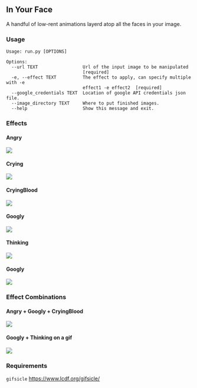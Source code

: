 ## In Your Face

A handful of low-rent animations layerd atop all the faces in your image.

### Usage

```
Usage: run.py [OPTIONS]

Options:
  --url TEXT                 Url of the input image to be manipulated
                             [required]
  -e, --effect TEXT          The effect to apply, can specify multiple with -e
                             effect1 -e effect2  [required]
  --google_credentials TEXT  Location of google API credentials json file.
  --image_directory TEXT     Where to put finished images.
  --help                     Show this message and exit.
```

### Effects

#### Angry
![](https://github.com/yacomink/inyourface/blob/master/examples/63d1c91a84f90cbf3978a7c9936cc966876ab1a0.gif?raw=true)
#### Crying
![](https://github.com/yacomink/inyourface/blob/master/examples/dfa3376f7075094f951cfb808eb530bffde9f930.gif?raw=true)
#### CryingBlood
![](https://github.com/yacomink/inyourface/blob/master/examples/c050d3929b14252276557d4d72ca395bf92f597d.gif?raw=true)
#### Googly
![](https://github.com/yacomink/inyourface/blob/master/examples/0500b8896bee27f4db798a1c1d9a0e1d1d9a0784.gif?raw=true)
#### Thinking
![](https://github.com/yacomink/inyourface/blob/master/examples/0969445f8dcd57fde556b9a7fb0018c44dbb9c44.gif?raw=true)
#### Googly
![](https://github.com/yacomink/inyourface/blob/master/examples/0500b8896bee27f4db798a1c1d9a0e1d1d9a0784.gif?raw=true)

### Effect Combinations

#### Angry + Googly + CryingBlood
![](https://github.com/yacomink/inyourface/blob/master/examples/2fecff2f9f51066c704fdeb16298873825f29579.gif?raw=true)

#### Googly + Thinking on a gif
![](https://github.com/yacomink/inyourface/blob/master/examples/c4a82e74e0c35c71414693446d1fe49ce4288585.gif?raw=true)

### Requirements

`gifsicle` https://www.lcdf.org/gifsicle/